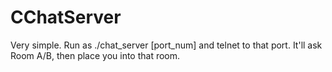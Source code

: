 # CChatServer

Very simple. Run as ./chat_server [port_num] and telnet to that port. It'll ask Room A/B, then place you into that room.
